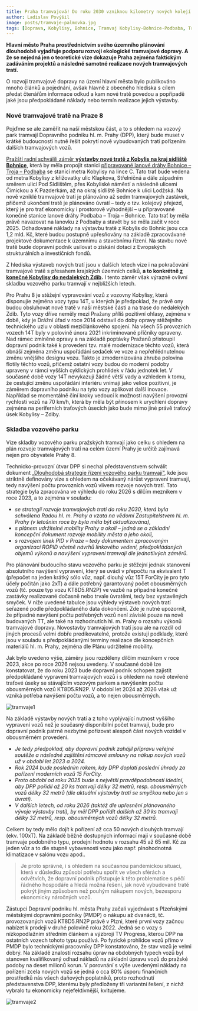 ```yaml
---
title: Praha tramvajová! Do roku 2030 vzniknou kilometry nových kolejí
author: Ladislav Povýšil
image: posts/tramvaje-palmovka.jpg
tags: [Doprava, Kobylisy, Bohnice, Tramvaj Kobylisy-Bohnice-Podbaba, Tramvaj do Zdib]
---
```


**Hlavní město Praha prostřednictvím svého územního plánování dlouhodobě vyjadřuje podporu rozvoji ekologické tramvajové dopravy. A že se nejedná jen o teoretické vize dokazuje Praha zejména faktickým zadáváním projektů a následné samotné realizace nových tramvajových tratí.**

O rozvoji tramvajové dopravy na území hlavní města bylo publikováno mnoho článků a pojednání, avšak hlavně z obecného hlediska s cílem předat čtenářům informace odkud a kam nové tratě povedou a popřípadě jaké jsou předpokládané náklady nebo termín realizace jejich výstavby.

### Nové tramvajové tratě na Praze 8
Pojďme se ale zaměřit na naší městskou část, a to s ohledem na vozový park tramvají Dopravního podniku hl. m. Prahy (DPP), který bude muset v krátké budoucnosti nutně řešit pokrytí nově vybudovaných tratí pořízením dalších tramvajových vozů.

[Pražští radní schválili záměr **výstavby nové tratě z Kobylis na kraj sídliště Bohnice**](https://praha8.pirati.cz/aktuality/prazstvi-radni-schvalili-vystavbu-tramvaji-do-bohnic.html), která by měla propojit stanici [připravované lanové dráhy Bohnice – Troja – Podbaba](https://praha8.pirati.cz/aktuality/potvrzeni-lanovky-do-bohnic.html) se stanicí metra Kobylisy na lince C. Tato trať bude vedena od metra Kobylisy z křižovatky ulic Klapkova, Střelničná a dále západním směrem ulicí Pod Sídlištěm, přes Kobyliské náměstí a následně ulicemi Čimickou a K Pazderkám, až na okraj sídliště Bohnice k ulici Lodžská. Na nově vzniklé tramvajové trati je plánováno až sedm tramvajových zastávek, přičemž ukončení tratě je plánováno úvratí – tedy o tzv. kolejový přejezd, který je pro trať ekonomicky i prostorově výhodnější – u připravované konečné stanice lanové dráhy Podbaba – Troja – Bohnice. Tato trať by měla právě navazovat na lanovku z Podbaby a stavět by se měla začít v roce 2025. Odhadované náklady na výstavbu tratě z Kobylis do Bohnic jsou cca 1,2 mld. Kč, které budou postupně upřesňovány na základě zpracovávané projektové dokumentace k územnímu a stavebnímu řízení. Na stavbu nové tratě bude dopravní podnik usilovat o získání dotací z Evropských strukturálních a investičních fondů.

Z hlediska výstaveb nových tratí jsou v dalších letech vize i na pokračování tramvajové tratě s přesahem krajských územních celků, **a to konkrétně [z konečné Kobylisy do nedalekých Zdib](https://praha8.pirati.cz/aktuality/zdopravy-tramvaje-z-kobylis-do-zdib-prosla-eia.html).** I tento záměr však výrazně ovlivní skladbu vozového parku tramvají v nejbližších letech.

Pro Prahu 8 je stěžejní vypravování vozů z vozovny Kobylisy, která disponujíe zejména vozy typu 14T, u kterých je předpoklad, že právě ony budou obsluhovat nové tratě v naší městské části a na trase do nedalekých Zdib. Tyto vozy dříve neměly mezi Pražany příliš pozitivní ohlasy, zejména v době, kdy je Drážní úřad v roce 2014 odstavil do doby opravy stěžejního technického uzlu v oblasti mezičlánkového spojení. Na všech 55 provozních vozech 14T byly v polovině února 2021 inkriminované příčníky opraveny. Nad rámec zmíněné opravy a na základě poptávky Pražanů přistoupil dopravní podnik také k provedení tzv. malé modernizace těchto vozů, která obnáší zejména změnu uspořádání sedaček ve voze a nepřehlédnutelnou změnu vnějšího designu vozu. Takto je zmodernizována zhruba polovina flotily těchto vozů, přičemž ostatní vozy budou do moderní podoby upraveny v rámci vyšších cyklických prohlídek v řádu jednotek let. V současné době vozy 14T nevykazují žádné větší vady a vzhledem k tomu, že cestující změnu uspořádání interiéru vnímají jako velice pozitivní, je záměrem dopravního podniku na tyto vozy aplikovat další inovace. Například se momentálně činí kroky vedoucí k možnosti navýšení provozní rychlosti vozů na 70 km/h, která by měla být přínosem k urychlení dopravy zejména na periferních traťových úsecích jako bude mimo jiné právě traťový úsek Kobylisy – Zdiby.

### Skladba vozového parku
Vize skladby vozového parku pražských tramvají jako celku s ohledem na plán rozvoje tramvajových tratí na celém území Prahy je určitě zajímavá nejen pro obyvatele Prahy 8.

Technicko-provozní útvar DPP si nechal představenstvem schválit dokument [„Dlouhodobá strategie řízení vozového parku tramvají“](https://www.praha.eu/file/3410341/Strategie_rozvoje_tramvajovych_trati_do_2023.pdf), kde jsou striktně definovány vize s ohledem na očekávaný nárůst vypravení tramvají, tedy navýšení počtu provozních vozů vlivem rozvoje nových tratí. Tato strategie byla zpracována ve výhledu do roku 2026 s dílčím mezníkem v roce 2023, a to zejména v souladu:
-	*se strategií rozvoje tramvajových tratí do roku 2030, která byla schválena Radou hl. m. Prahy a vzata na vědomí Zastupitelstvem hl. m. Prahy (v letošním roce by byla měla být aktualizována),*
-	*s plánem udržitelné mobility Prahy a okolí – jedná se o základní koncepční dokument rozvoje mobility města a jeho okolí,*
-	*s rozvojem linek PID v Praze – tedy dokumentem zpracovaným organizací ROPID včetně návrhů linkového vedení, předpokládaných objemů výkonů a navýšení vypravení tramvají dle jednotlivých záměrů.*

Pro plánování budoucího stavu vozového parku je stěžejní jednak stanovení absolutního navýšení vypravení, který se uvádí v přepočtu na ekvivalent T (přepočet na jeden krátký sólo vůz, např. dlouhý vůz 15T ForCity je pro tyto účely počítán jako 2xT) a dále potřebný garantovaný počet obousměrných vozů (tč. pouze typ vozu KT8D5.RN2P) ve vazbě na případné konečné zastávky realizované dočasně nebo trvale úvratěmi, tedy bez vystavěných smyček. V níže uvedené tabulce jsou výhledy výstaveb nových tratí seřazené podle předpokládaného data dokončení. Zde je nutné upozornit, že případné navýšení počtu potřebných vozů není závislé pouze na nově budovaných TT, ale také na rozhodnutích hl. m. Prahy o rozsahu výkonů tramvajové dopravy. Novostavby tramvajových tratí jsou ale na rozdíl od jiných procesů velmi dobře predikovatelné, protože existují podklady, které jsou v souladu s předpokládanými termíny realizace dle koncepčních materiálů hl. m. Prahy, zejména dle Plánu udržitelné mobility.

Jak bylo uvedeno výše, záměry jsou rozděleny dílčím mezníkem v roce 2023, akce po roce 2026 nejsou uvedeny. V současné době lze konstatovat, že do roku 2023 bude dopravní podnik schopen zajistit předpokládané vypravení tramvajových vozů i s ohledem na nově otevřené traťové úseky se stávajícím vozovým parkem a navýšením počtu obousměrných vozů KT8D5.RN2P. V období let 2024 až 2026 však už vzniká potřeba navýšení počtu vozů, a to nejen obousměrných.

![tramvaje1](/assets/img/posts/tramvaje1.png)

Na základě výstavby nových tratí a z toho vyplývající nutnost vyššího vypravení vozů než je současný disponibilní počet tramvají, bude pro dopravní podnik patrně nezbytné pořizovat alespoň část nových vozidel v obousměrném provedení.
-	*Je tedy předpoklad, aby dopravní podnik zahájil přípravu veřejné soutěže a následné zajištění rámcové smlouvy na nákup nových vozů už v období let 2023 a 2024.*
-	*Rok 2024 bude posledním rokem, kdy DPP doplatí poslední úhrady za pořízení moderních vozů 15 ForCity.*
-	*Proto období od roku 2025 bude s největší pravděpodobností ideální, aby DPP pořídil až 20 ks tramvají délky 32 metrů, resp. obousměrných vozů délky 32 metrů (dle aktuální výstavby tratí se smyčkou nebo jen s úvratí).*
-	*V dalších letech, od roku 2026 (taktéž dle upřesnění plánovaného vývoje výstavby tratí), by měl DPP pořídit dalších až 30 ks tramvají délky 32 metrů, resp. obousměrných vozů délky 32 metrů.*

Celkem by tedy mělo dojít k pořízení až cca 50 nových dlouhých tramvají (ekv. 100xT). Na základě běžně dostupných informací mají v současné době tramvaje podobného typu, prodejní hodnotu v rozsahu 45 až 65 mil. Kč za jeden vůz a to dle stupně vybavenosti vozu jako např. plnohodnotná klimatizace v salónu vozu apod..

> Je proto správné, i s ohledem na současnou pandemickou situaci, která v důsledku způsobí potřebu spořit ve všech sférách a odvětvích, že dopravní podnik přistupuje k této problematice s péčí řádného hospodáře a hledá možná řešení, jak nově vybudované tratě pokrýt jiným způsobem než pouhým nákupem nových, bezesporu ekonomicky náročných vozů.

Zástupci Dopravní podniku hl. města Prahy začali vyjednávat s Plzeňskými městskými dopravními podniky (PMDP) o nákupu až dvanácti, tč. provozovaných vozů KT8D5.RN2P právě v Plzni, které první vozy začnou nabízet k prodeji v druhé polovině roku 2022. Jedná se o vozy s nízkopodlažním středním článkem a výzbrojí TV Progress, kterou DPP na ostatních vozech tohoto typu používá. Po fyzické prohlídce vozů přímo v PMDP bylo technickými pracovníky DPP konstatováno, že stav vozů je velmi dobrý. Na základě znalostí rozsahu úprav na obdobných typech vozů byl stanoven kvalifikovaný odhad nákladů na základní úpravu vozů do pražské podoby na deset milionů korun. V porovnání s výše uvedenými náklady na pořízení zcela nových vozů se jedná o cca 80% úsporu finančních prostředků nás všech daňových poplatníků, proto rozhodnutí představenstva DPP, kterému byly předloženy tři variantní řešení, z nichž vybralo tu ekonomicky nejefektivnější, kvitujeme.

![tramvaje2](/assets/img/posts/tramvaje2.png)
